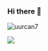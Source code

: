 ### Hi there 👋







<p align="left"> <img src="https://komarev.com/ghpvc/?username=uurcan7&label=Profile%20views&color=c8a2c8&style=flat" alt="uurcan7" /> </p>


![](https://www.diyezuurca.com/images/bg.jpg)



